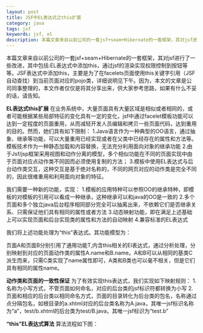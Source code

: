```yaml
---
layout: post
title: JSF中EL表达式之this扩展
category: java
tags: jsf
keywords: jsf, el
description: 本篇文章来自以前公司的一套jsf+seam+Hibernate的一套框架，其对jsf进行了一些改进，其中包括:EL表达式中添加this，通过jsf的渲染实现权限控制到按钮等等。JSF表达式中添加this，主要是为了在facelets页面使用this关键字引用（JSF自动查找）到当前页面对应的pojo类，详细说明见下午。因为，本文的文章是公司同事整理的，本文作者仅仅是将其分享出来，供大家参考思路，如果有什么不妥的话，请告知。
---
```

本篇文章来自以前公司的一套jsf+seam+Hibernate的一套框架，其对jsf进行了一些改进，其中包括:EL表达式中添加this，通过jsf的渲染实现权限控制到按钮等等。JSF表达式中添加this，主要是为了在facelets页面使用this关键字引用（JSF自动查找）到当前页面对应的pojo类，详细说明见下午。因为，本文的文章是公司同事整理的，本文作者仅仅是将其分享出来，供大家参考思路，如果有什么不妥的话，请告知。

<strong>EL表达式this扩展</strong>
在业务系统中，大量页面具有大量区域是相似或者相同的，或者可能根据某些局部特征的变化具有一定的变化，jsf中通过facelet模板功能可以达到一定程度的页面重用，从而减轻开发人员编辑和拷贝一些页面代码，达到重用的目的。然而，她们具有如下限制：
1.Java语言作为一种典型的OO语言，通过抽象、继承等功能，可以大量重用已经实现或者在父类中已经存在的属性和方法等。模板技术作为一种静态加载和内容替换，无法充分利用面向对象的继承功能
2.由于Jsf/jsp框架采用视图和动作分离的模型，多个相似功能在不同的页面实现中由于页面对应点动作类不同因而必须使用复制的方法；
3.模板中使用EL表达式与后台动作类交互，这种交互是基于绝对名称的，不同的网页对应的动作类是完全不同的，因此很难重用和利用面向对象的特征。

我们需要一种新的功能，实现：
1.模板的应用特种可以参照OO的继承特种，即模板的对模板的引用可以看成一种继承，这种继承可以和java的OO是一致的
2.多个页面和多个独立java后台程序相同部分完全可以抽离出来，不依赖它们是否继承关系、只需保证他们具有相同的属性或者方法
3.动态映射功能，即在满足上述基础上可以实现页面和后台实现类的属性和方法的自动映射
4.兼容标准的EL表达式

我们将上述功能处理为“this”表达式。其功能模型为：
<div class="pic">
<img src="http://jc-resource.qiniudn.com/images/2012/02/this-expression-of-el.jpg" alt="" title="this expression of el"/>
</div>
页面A和页面B分别引用了通用功能T,内含this相关的El表达式，通过分析处理，分别映射到对应的页面动作类的属性A.name和B.name。A和B可以从相同的基类C派生而来，只需C类实现了name属性即可，A类和B类也可以毫不相关，但是它们具有相同的属性name。


<strong>动作类和页面的一致性保证</strong>
为了有效实现this表达式，我们实现如下映射规则：
1.名称为小写方式，不管页面如何命名，对应的后台类的jsf标识符都转换为小写
2.页面和相应的后台类以相同命名方式，页面的目录转化为后台类的包名，名称通过点分隔包名，如根目录的a.xhtml对应的后台类名称为A.java，其唯一jsf标识名称为“a”，test/b.xhtml的后台类为test/B.java，其唯一jsf标识为“test.b”

<strong>“this”EL表达式算法</strong>
算法流程如下图：
<div class="pic">
<img src="http://jc-resource.qiniudn.com/images/2012/02/this-expression-flow-of-el.jpg" alt="" title="this expression flow of el"/>
</div>
